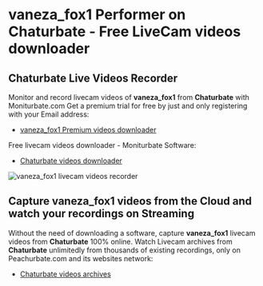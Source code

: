 # vaneza_fox1 Performer on Chaturbate - Free LiveCam videos downloader

## Chaturbate Live Videos Recorder

Monitor and record livecam videos of **vaneza_fox1** from **Chaturbate** with Moniturbate.com
Get a premium trial for free by just and only registering with your Email address:
* [vaneza_fox1 Premium videos downloader](https://moniturbate.com/request-demo-licence-key.html)

Free livecam videos downloader - Moniturbate Software:
* [Chaturbate videos downloader](https://moniturbate.com/moniturbate-download-software.html)

![vaneza_fox1 livecam videos recorder](https://peachurnet.com/templates/moniturbate-software.png)


## Capture vaneza_fox1 videos from the Cloud and watch your recordings on Streaming

Without the need of downloading a software, capture **vaneza_fox1** livecam videos from **Chaturbate** 100% online.
Watch Livecam archives from **Chaturbate** unlimitedly from thousands of existing recordings, only on Peachurbate.com and its websites network:
* [Chaturbate videos archives](https://peachurnet.com/)